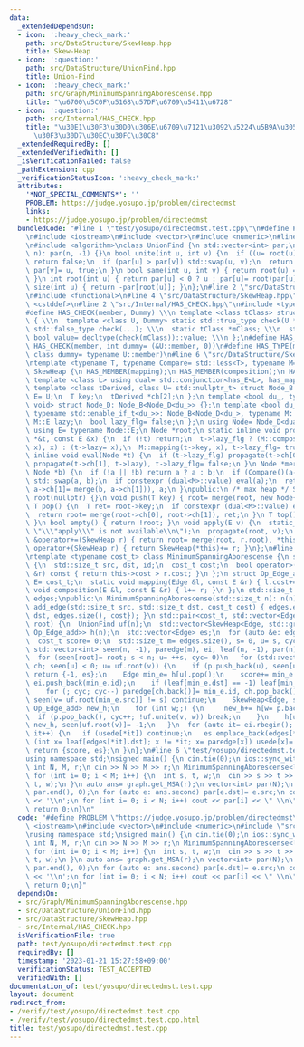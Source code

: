 ```yaml
---
data:
  _extendedDependsOn:
  - icon: ':heavy_check_mark:'
    path: src/DataStructure/SkewHeap.hpp
    title: Skew-Heap
  - icon: ':question:'
    path: src/DataStructure/UnionFind.hpp
    title: Union-Find
  - icon: ':heavy_check_mark:'
    path: src/Graph/MinimumSpanningAborescense.hpp
    title: "\u6700\u5C0F\u5168\u57DF\u6709\u5411\u6728"
  - icon: ':question:'
    path: src/Internal/HAS_CHECK.hpp
    title: "\u30E1\u30F3\u30D0\u306E\u6709\u7121\u3092\u5224\u5B9A\u3059\u308B\u30C6\
      \u30F3\u30D7\u30EC\u30FC\u30C8"
  _extendedRequiredBy: []
  _extendedVerifiedWith: []
  _isVerificationFailed: false
  _pathExtension: cpp
  _verificationStatusIcon: ':heavy_check_mark:'
  attributes:
    '*NOT_SPECIAL_COMMENTS*': ''
    PROBLEM: https://judge.yosupo.jp/problem/directedmst
    links:
    - https://judge.yosupo.jp/problem/directedmst
  bundledCode: "#line 1 \"test/yosupo/directedmst.test.cpp\"\n#define PROBLEM \"https://judge.yosupo.jp/problem/directedmst\"\
    \n#include <iostream>\n#include <vector>\n#include <numeric>\n#line 3 \"src/DataStructure/UnionFind.hpp\"\
    \n#include <algorithm>\nclass UnionFind {\n std::vector<int> par;\npublic:\n UnionFind(int\
    \ n): par(n, -1) {}\n bool unite(int u, int v) {\n  if ((u= root(u)) == (v= root(v)))\
    \ return false;\n  if (par[u] > par[v]) std::swap(u, v);\n  return par[u]+= par[v],\
    \ par[v]= u, true;\n }\n bool same(int u, int v) { return root(u) == root(v);\
    \ }\n int root(int u) { return par[u] < 0 ? u : par[u]= root(par[u]); }\n int\
    \ size(int u) { return -par[root(u)]; }\n};\n#line 2 \"src/DataStructure/SkewHeap.hpp\"\
    \n#include <functional>\n#line 4 \"src/DataStructure/SkewHeap.hpp\"\n#include\
    \ <cstddef>\n#line 2 \"src/Internal/HAS_CHECK.hpp\"\n#include <type_traits>\n\
    #define HAS_CHECK(member, Dummy) \\\n template <class tClass> struct has_##member\
    \ { \\\n  template <class U, Dummy> static std::true_type check(U *); \\\n  static\
    \ std::false_type check(...); \\\n  static tClass *mClass; \\\n  static const\
    \ bool value= decltype(check(mClass))::value; \\\n };\n#define HAS_MEMBER(member)\
    \ HAS_CHECK(member, int dummy= (&U::member, 0))\n#define HAS_TYPE(member) HAS_CHECK(member,\
    \ class dummy= typename U::member)\n#line 6 \"src/DataStructure/SkewHeap.hpp\"\
    \ntemplate <typename T, typename Compare= std::less<T>, typename M= void> struct\
    \ SkewHeap {\n HAS_MEMBER(mapping);\n HAS_MEMBER(composition);\n HAS_TYPE(E);\n\
    \ template <class L> using dual= std::conjunction<has_E<L>, has_mapping<L>, has_composition<L>>;\n\
    \ template <class tDerived, class U= std::nullptr_t> struct Node_B {\n  using\
    \ E= U;\n  T key;\n  tDerived *ch[2];\n };\n template <bool du_, typename tEnable=\
    \ void> struct Node_D: Node_B<Node_D<du_>> {};\n template <bool du_> struct Node_D<du_,\
    \ typename std::enable_if_t<du_>>: Node_B<Node_D<du_>, typename M::E> {\n  typename\
    \ M::E lazy;\n  bool lazy_flg= false;\n };\n using Node= Node_D<dual<M>::value>;\n\
    \ using E= typename Node::E;\n Node *root;\n static inline void propagate(Node\
    \ *&t, const E &x) {\n  if (!t) return;\n  t->lazy_flg ? (M::composition(t->lazy,\
    \ x), x) : (t->lazy= x);\n  M::mapping(t->key, x), t->lazy_flg= true;\n }\n static\
    \ inline void eval(Node *t) {\n  if (t->lazy_flg) propagate(t->ch[0], t->lazy),\
    \ propagate(t->ch[1], t->lazy), t->lazy_flg= false;\n }\n Node *merge(Node *a,\
    \ Node *b) {\n  if (!a || !b) return a ? a : b;\n  if (Compare()(a->key, b->key))\
    \ std::swap(a, b);\n  if constexpr (dual<M>::value) eval(a);\n  return std::swap(a->ch[0],\
    \ a->ch[1]= merge(b, a->ch[1])), a;\n }\npublic:\n /* max heap */ SkewHeap():\
    \ root(nullptr) {}\n void push(T key) { root= merge(root, new Node{key}); }\n\
    \ T pop() {\n  T ret= root->key;\n  if constexpr (dual<M>::value) eval(root);\n\
    \  return root= merge(root->ch[0], root->ch[1]), ret;\n }\n T top() { return root->key;\
    \ }\n bool empty() { return !root; }\n void apply(E v) {\n  static_assert(dual<M>::value,\
    \ \"\\\"apply\\\" is not available\\n\");\n  propagate(root, v);\n }\n SkewHeap\
    \ &operator+=(SkewHeap r) { return root= merge(root, r.root), *this; }\n SkewHeap\
    \ operator+(SkewHeap r) { return SkewHeap(*this)+= r; }\n};\n#line 4 \"src/Graph/MinimumSpanningAborescense.hpp\"\
    \ntemplate <typename cost_t> class MinimumSpanningAborescense {\n struct Edge\
    \ {\n  std::size_t src, dst, id;\n  cost_t cost;\n  bool operator>(const Edge\
    \ &r) const { return this->cost > r.cost; }\n };\n struct Op_Edge_add {\n  using\
    \ E= cost_t;\n  static void mapping(Edge &l, const E &r) { l.cost+= r; }\n  static\
    \ void composition(E &l, const E &r) { l+= r; }\n };\n std::size_t n;\n std::vector<Edge>\
    \ edges;\npublic:\n MinimumSpanningAborescense(std::size_t n): n(n) {}\n void\
    \ add_edge(std::size_t src, std::size_t dst, cost_t cost) { edges.emplace_back(Edge{src,\
    \ dst, edges.size(), cost}); }\n std::pair<cost_t, std::vector<Edge>> get_MSA(int\
    \ root) {\n  UnionFind uf(n);\n  std::vector<SkewHeap<Edge, std::greater<Edge>,\
    \ Op_Edge_add>> h(n);\n  std::vector<Edge> es;\n  for (auto &e: edges) h[e.dst].push(e);\n\
    \  cost_t score= 0;\n  std::size_t m= edges.size(), s= 0, u= s, cyc= 0, v;\n \
    \ std::vector<int> seen(n, -1), paredge(m), ei, leaf(n, -1), par(n), usede(m);\n\
    \  for (seen[root]= root; s < n; u= ++s, cyc= 0)\n   for (std::vector<int> p,\
    \ ch; seen[u] < 0; u= uf.root(v)) {\n    if (p.push_back(u), seen[u]= s; h[u].empty())\
    \ return {-1, es};\n    Edge min_e= h[u].pop();\n    score+= min_e.cost, h[u].apply(-min_e.cost),\
    \ ei.push_back(min_e.id);\n    if (leaf[min_e.dst] == -1) leaf[min_e.dst]= min_e.id;\n\
    \    for (; cyc; cyc--) paredge[ch.back()]= min_e.id, ch.pop_back();\n    if (ch.push_back(min_e.id);\
    \ seen[v= uf.root(min_e.src)] != s) continue;\n    SkewHeap<Edge, std::greater<Edge>,\
    \ Op_Edge_add> new_h;\n    for (int w;;) {\n     new_h+= h[w= p.back()];\n   \
    \  if (p.pop_back(), cyc++; !uf.unite(v, w)) break;\n    }\n    h[uf.root(v)]=\
    \ new_h, seen[uf.root(v)]= -1;\n   }\n  for (auto it= ei.rbegin(); it != ei.rend();\
    \ it++) {\n   if (usede[*it]) continue;\n   es.emplace_back(edges[*it]);\n   for\
    \ (int x= leaf[edges[*it].dst]; x != *it; x= paredge[x]) usede[x]= 1;\n  }\n \
    \ return {score, es};\n }\n};\n#line 6 \"test/yosupo/directedmst.test.cpp\"\n\
    using namespace std;\nsigned main() {\n cin.tie(0);\n ios::sync_with_stdio(0);\n\
    \ int N, M, r;\n cin >> N >> M >> r;\n MinimumSpanningAborescense<long long> graph(N);\n\
    \ for (int i= 0; i < M; i++) {\n  int s, t, w;\n  cin >> s >> t >> w;\n  graph.add_edge(s,\
    \ t, w);\n }\n auto ans= graph.get_MSA(r);\n vector<int> par(N);\n iota(par.begin(),\
    \ par.end(), 0);\n for (auto e: ans.second) par[e.dst]= e.src;\n cout << ans.first\
    \ << '\\n';\n for (int i= 0; i < N; i++) cout << par[i] << \" \\n\"[i == N - 1];\n\
    \ return 0;\n}\n"
  code: "#define PROBLEM \"https://judge.yosupo.jp/problem/directedmst\"\n#include\
    \ <iostream>\n#include <vector>\n#include <numeric>\n#include \"src/Graph/MinimumSpanningAborescense.hpp\"\
    \nusing namespace std;\nsigned main() {\n cin.tie(0);\n ios::sync_with_stdio(0);\n\
    \ int N, M, r;\n cin >> N >> M >> r;\n MinimumSpanningAborescense<long long> graph(N);\n\
    \ for (int i= 0; i < M; i++) {\n  int s, t, w;\n  cin >> s >> t >> w;\n  graph.add_edge(s,\
    \ t, w);\n }\n auto ans= graph.get_MSA(r);\n vector<int> par(N);\n iota(par.begin(),\
    \ par.end(), 0);\n for (auto e: ans.second) par[e.dst]= e.src;\n cout << ans.first\
    \ << '\\n';\n for (int i= 0; i < N; i++) cout << par[i] << \" \\n\"[i == N - 1];\n\
    \ return 0;\n}"
  dependsOn:
  - src/Graph/MinimumSpanningAborescense.hpp
  - src/DataStructure/UnionFind.hpp
  - src/DataStructure/SkewHeap.hpp
  - src/Internal/HAS_CHECK.hpp
  isVerificationFile: true
  path: test/yosupo/directedmst.test.cpp
  requiredBy: []
  timestamp: '2023-01-21 15:27:58+09:00'
  verificationStatus: TEST_ACCEPTED
  verifiedWith: []
documentation_of: test/yosupo/directedmst.test.cpp
layout: document
redirect_from:
- /verify/test/yosupo/directedmst.test.cpp
- /verify/test/yosupo/directedmst.test.cpp.html
title: test/yosupo/directedmst.test.cpp
---
```


